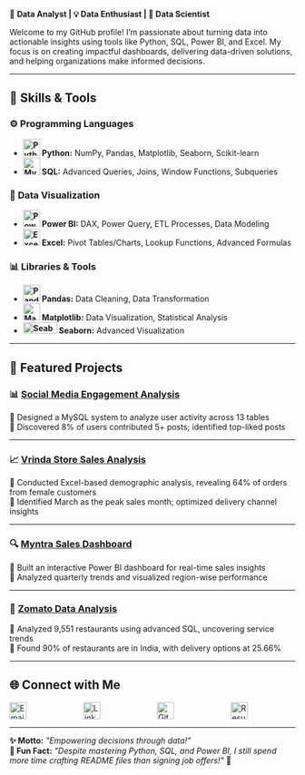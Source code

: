 🎯 **Data Analyst | 💡 Data Enthusiast | 🚀 Data Scientist**  

Welcome to my GitHub profile! I’m passionate about turning data into actionable insights using tools like Python, SQL, Power BI, and Excel. My focus is on creating impactful dashboards, delivering data-driven solutions, and helping organizations make informed decisions.

---

## 🧰 **Skills & Tools**

### ⚙️ **Programming Languages**
- **<img src="https://cdn.jsdelivr.net/gh/devicons/devicon/icons/python/python-original.svg" alt="Python" width="30" height="30" /> Python:** NumPy, Pandas, Matplotlib, Seaborn, Scikit-learn  
- **<img src="https://cdn.jsdelivr.net/gh/devicons/devicon/icons/mysql/mysql-original.svg" alt="MySQL" width="30" height="30" /> SQL:** Advanced Queries, Joins, Window Functions, Subqueries  

### 🎨 **Data Visualization**
- **<img src="https://upload.wikimedia.org/wikipedia/commons/c/cf/New_Power_BI_Logo.svg" alt="Power BI" width="30" height="30" /> Power BI:** DAX, Power Query, ETL Processes, Data Modeling  
- **<img src="https://img.icons8.com/color/48/null/microsoft-excel-2019--v1.png" alt="Excel" width="30" height="30" /> Excel:** Pivot Tables/Charts, Lookup Functions, Advanced Formulas  

### 📊 **Libraries & Tools**
- **<img src="https://cdn.jsdelivr.net/gh/devicons/devicon/icons/pandas/pandas-original-wordmark.svg" alt="Pandas" width="30" height="30" /> Pandas:** Data Cleaning, Data Transformation  
- **<img src="https://matplotlib.org/_static/images/logo2.svg" alt="Matplotlib" width="30" height="30" /> Matplotlib:** Data Visualization, Statistical Analysis  
- **<img src="https://seaborn.pydata.org/_static/logo-wide-lightbg.svg" alt="Seaborn" width="60" height="20" /> Seaborn:** Advanced Visualization  

---

## 🌟 **Featured Projects**

### 📊 **[Social Media Engagement Analysis](https://github.com/gauravv2110/social-media-analysis)**  
🔸 Designed a MySQL system to analyze user activity across 13 tables  
🔸 Discovered 8% of users contributed 5+ posts; identified top-liked posts  

---

### 📈 **[Vrinda Store Sales Analysis](https://github.com/gauravv2110/vrinda-store-analysis)**  
🔸 Conducted Excel-based demographic analysis, revealing 64% of orders from female customers  
🔸 Identified March as the peak sales month; optimized delivery channel insights  

---

### 🔍 **[Myntra Sales Dashboard](https://app.powerbi.com/view?r=eyJrIjoiMzUxM2ZkNjQtMzJhMC00NjcyLWIxZDEtMDU5MTJlYzQ5ZTY3IiwidCI6Ijg1MGY0YTAxLTI0OWMtNDRlNC04MDc0LTZlZGYyZDgxZTA2ZSJ9)**  
🔸 Built an interactive Power BI dashboard for real-time sales insights  
🔸 Analyzed quarterly trends and visualized region-wise performance  

---

### 🍴 **[Zomato Data Analysis](https://github.com/gauravv2110/Zomato-Data-Analysis)**  
🔸 Analyzed 9,551 restaurants using advanced SQL, uncovering service trends  
🔸 Found 90% of restaurants are in India, with delivery options at 25.66%

---

## 🌐 **Connect with Me**  

 <span style="display: flex; gap: 100px;">
    <a href="mailto:yashsonone64@gmail.com" target="_blank">
      <img src="https://img.icons8.com/color/48/000000/gmail-new.png" alt="Email" width="30" height="30" />
    </a>
    <a href="https://www.linkedin.com/in/yash-sonone64" target="_blank">
      <img src="https://cdn.jsdelivr.net/gh/devicons/devicon/icons/linkedin/linkedin-original.svg" alt="LinkedIn" width="30" height="30"/>
    </a>
    <a href="https://github.com/Yash-Sonone64" target="_blank">
      <img src="https://cdn.jsdelivr.net/gh/devicons/devicon/icons/github/github-original.svg" alt="GitHub" width="30" height="30"/>
    </a>
    <a href="https://drive.google.com/file/d/1qFvEf_0eOvLF4e836Yl8xJfzuCX9tKCG/view?usp=drive_link" target="_blank">
      <img src="https://img.icons8.com/color/48/000000/resume.png" alt="Resume" width="30" height="30" />
    </a>
  </span>

---

**✨ Motto:** *"Empowering decisions through data!"*  
**📌 Fun Fact:**  *"Despite mastering Python, SQL, and Power BI, I still spend more time crafting README files than signing job offers!"* 🚀  
